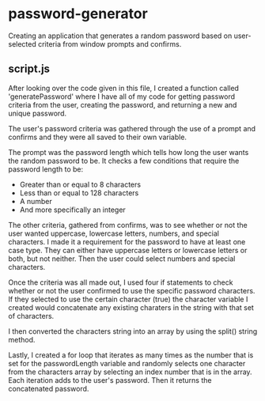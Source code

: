 # password-generator
Creating an application that generates a random password based on user-selected criteria from window prompts and confirms.

## script.js
After looking over the code given in this file, I created a function called 'generatePassword' where I have all of my code for getting password criteria from the user, creating the password, and returning a new and unique password.

The user's password criteria was gathered through the use of a prompt and confirms and they were all saved to their own variable.

The prompt was the password length which tells how long the user wants the random password to be. 
It checks a few conditions that require the password length to be:
* Greater than or equal to 8 characters
* Less than or equal to 128 characters
* A number
* And more specifically an integer

The other criteria, gathered from confirms, was to see whether or not the user wanted uppercase, lowercase letters, numbers, and special characters. I made it a requirement for the password to have at least one case type. They can either have uppercase letters or lowercase letters or both, but not neither.
Then the user could select numbers and special characters.

Once the criteria was all made out, I used four if statements to check whether or not the user confirmed to use the specific password characters. If they selected to use the certain character (true) the character variable I created would concatenate any existing charaters in the string with that set of characters.

I then converted the characters string into an array by using the split() string method.

Lastly, I created a for loop that iterates as many times as the number that is set for the passwordLength variable and randomly selects one character from the characters array by selecting an index number that is in the array. Each iteration adds to the user's password. Then it returns the concatenated password.